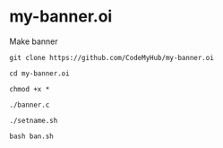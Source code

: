# my-banner.oi
Make banner

```
git clone https://github.com/CodeMyHub/my-banner.oi
```
```
cd my-banner.oi
```
```
chmod +x *
```
```
./banner.c
```
```
./setname.sh
```
```
bash ban.sh
```
